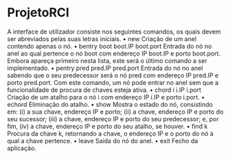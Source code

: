 # ProjetoRCI

A interface de utilizador consiste nos seguintes comandos, os quais devem ser abreviados
pelas suas letras iniciais.
• new
Criação de um anel contendo apenas o nó.
• bentry boot boot.IP boot.port
Entrada do nó no anel ao qual pertence o nó boot com endereço IP boot.IP e
porto boot.port. Embora apareça primeiro nesta lista, este será o último
comando a ser implementado.
• pentry pred pred.IP pred.port
Entrada do nó no anel sabendo que o seu predecessor será o nó pred com
endereço IP pred.IP e porto pred.port. Com este comando, um nó pode entrar
no anel sem que a funcionalidade de procura de chaves esteja ativa.
• chord i i.IP i.port
Criação de um atalho para o nó i com endereço IP i.IP e porto i.port.
• echord
Eliminação do atalho.
• show
Mostra o estado do nó, consistindo em: (i) a sua chave, endereço IP e porto; (ii) a
chave, endereço IP e porto do seu sucessor; (iii) a chave, endereço IP e porto do
seu predecessor; e, por fim, (iv) a chave, endereço IP e porto do seu atalho, se
houver.
• find k
Procura da chave k, retornando a chave, o endereço IP e o porto do nó à qual a
chave pertence.
• leave
Saída do nó do anel.
• exit
Fecho da aplicação.
